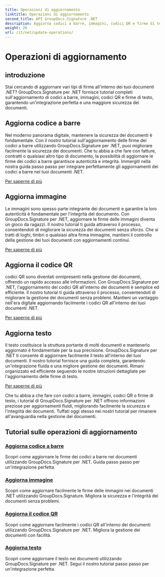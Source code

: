 ```yaml
---
title: Operazioni di aggiornamento
linktitle: Operazioni di aggiornamento
second_title: API GroupDocs.Signature .NET
description: Aggiorna codici a barre, immagini, codici QR e firme di testo nei documenti .NET con i tutorial di GroupDocs.Signature per .NET. Migliora la sicurezza e la gestione dei documenti.
weight: 26
url: /it/net/update-operations/
---
```


# Operazioni di aggiornamento

## introduzione

Stai cercando di aggiornare vari tipi di firme all'interno dei tuoi documenti .NET? GroupDocs.Signature per .NET fornisce tutorial completi sull'aggiornamento di codici a barre, immagini, codici QR e firme di testo, garantendo un'integrazione perfetta e una maggiore sicurezza dei documenti.

## Aggiorna codice a barre
Nel moderno panorama digitale, mantenere la sicurezza dei documenti è fondamentale. Con il nostro tutorial sull'aggiornamento delle firme dei codici a barre utilizzando GroupDocs.Signature per .NET, puoi migliorare facilmente la sicurezza dei documenti. Che tu abbia a che fare con fatture, contratti o qualsiasi altro tipo di documento, la possibilità di aggiornare le firme dei codici a barre garantisce autenticità e integrità. Immergiti nella nostra guida passo passo per integrare perfettamente gli aggiornamenti dei codici a barre nei tuoi documenti .NET.

[Per saperne di più](./update-barcode/)

## Aggiorna immagine
Le immagini sono spesso parte integrante dei documenti e garantire la loro autenticità è fondamentale per l'integrità del documento. Con GroupDocs.Signature per .NET, aggiornare le firme delle immagini diventa un gioco da ragazzi. Il nostro tutorial ti guida attraverso il processo, consentendoti di migliorare la sicurezza dei documenti senza sforzo. Che si tratti di loghi, timbri o qualsiasi altra firma immagine, mantieni il controllo della gestione dei tuoi documenti con aggiornamenti continui.

[Per saperne di più](./update-image/)

## Aggiorna il codice QR
codici QR sono diventati onnipresenti nella gestione dei documenti, offrendo un rapido accesso alle informazioni. Con GroupDocs.Signature per .NET, l'aggiornamento dei codici QR all'interno dei documenti è semplice ed efficiente. Il nostro tutorial ti guida attraverso il processo, consentendoti di migliorare la gestione dei documenti senza problemi. Mantieni un vantaggio nell'era digitale aggiornando facilmente i codici QR all'interno dei tuoi documenti .NET.

[Per saperne di più](./update-qr-code/)

## Aggiorna testo
Il testo costituisce la struttura portante di molti documenti e mantenerlo aggiornato è fondamentale per la sua precisione. GroupDocs.Signature per .NET ti consente di aggiornare facilmente il testo all'interno dei tuoi documenti. Il nostro tutorial fornisce una guida completa, garantendo un'integrazione fluida e una migliore gestione dei documenti. Rimani organizzato ed efficiente seguendo le nostre istruzioni dettagliate per l'aggiornamento delle firme di testo.

[Per saperne di più](./update-text/)

Che tu abbia a che fare con codici a barre, immagini, codici QR o firme di testo, i tutorial di GroupDocs.Signature per .NET offrono informazioni preziose per aggiornamenti fluidi, migliorando facilmente la sicurezza e l'integrità dei documenti. Tuffati oggi stesso nei nostri tutorial per rimanere all'avanguardia nella gestione dei documenti.
## Tutorial sulle operazioni di aggiornamento
### [Aggiorna codice a barre](./update-barcode/)
Scopri come aggiornare le firme dei codici a barre nei documenti utilizzando GroupDocs.Signature per .NET. Guida passo passo per un'integrazione perfetta.
### [Aggiorna immagine](./update-image/)
Scopri come aggiornare facilmente le firme delle immagini nei documenti .NET utilizzando GroupDocs.Signature. Migliora la sicurezza e l'integrità dei documenti senza problemi.
### [Aggiorna il codice QR](./update-qr-code/)
Scopri come aggiornare facilmente i codici QR all'interno dei documenti utilizzando GroupDocs.Signature per .NET. Migliora la gestione dei documenti con facilità.
### [Aggiorna testo](./update-text/)
Scopri come aggiornare il testo nei documenti utilizzando GroupDocs.Signature per .NET. Segui il nostro tutorial passo passo per un'integrazione perfetta.